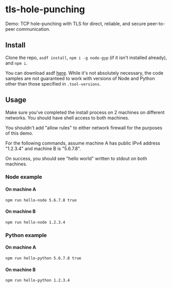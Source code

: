 # tls-hole-punching

Demo: TCP hole-punching with TLS for direct, reliable, and secure peer-to-peer communication.

## Install

Clone the repo, `asdf install`, `npm i -g node-gyp` (if it isn't installed already), and `npm i`.

You can download asdf [here](https://asdf-vm.com/guide/getting-started.html#_2-download-asdf). While it's not absolutely necessary, the code samples are not guaranteed to work with versions of Node and Python other than those specified in `.tool-versions`.

## Usage

Make sure you've completed the install process on 2 machines on different networks. You should have shell access to both machines.

You shouldn't add "allow rules" to either network firewall for the purposes of this demo.

For the following commands, assume machine A has public IPv4 address "1.2.3.4" and machine B is "5.6.7.8".

On success, you should see "hello world" written to stdout on both machines.

### Node example

#### On machine A

`npm run hello-node 5.6.7.8 true`

#### On machine B

`npm run hello-node 1.2.3.4`

### Python example

#### On machine A

`npm run hello-python 5.6.7.8 true`

#### On machine B

`npm run hello-python 1.2.3.4`
